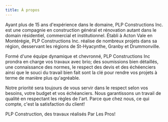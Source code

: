 ```yaml
---
title: À propos
---
```

Ayant plus de 15 ans d'expérience dans le domaine, PLP Constructions Inc. est une compagnie en construction général et rénovation autant dans le domain résidentiel, commercial et institutionnel. Établi à Acton Vale en Montérégie, PLP Constructions Inc. réalise de nombreux projets dans sa région, desservant les régions de St-Hyacynthe, Granby et Drummonville.

Formé d'une équipe dynamique et chevronné, PLP Constructions Inc prondra en charge vos travaux avec brio; des soumissions bien détaillés, une connaissance des normes, le respect des devis et des échéenciers ainsi que le souci du travail bien fait sont la clé pour rendre vos projets à terme de manière plus qu'agréable.

Notre priorité sera toujours de vous servir dans le respect selon vos besoins, votre budget et vos échéanciers. Nous garantissons un travail de qualité en respectant les règles de l'art. Parce que chez nous, ce qui compte, c'est la satisfaction du client!

PLP Construction, des travaux réalisés Par Les Pros!
